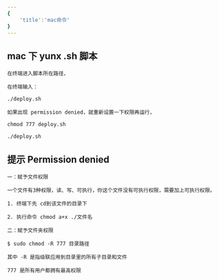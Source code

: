 ```yaml
---
{
    'title':'mac命令'
}
---
```

## mac 下 yunx .sh 脚本

```
在终端进入脚本所在路径，

在终端输入：

./deploy.sh

如果出现 permission denied，就重新设置一下权限再运行，

chmod 777 deploy.sh

./deploy.sh
```

## 提示 Permission denied

```
一：赋予文件权限

一个文件有3种权限，读、写、可执行，你这个文件没有可执行权限，需要加上可执行权限。

1. 终端下先 cd到该文件的目录下

2. 执行命令 chmod a+x ./文件名

二：赋予文件夹权限

$ sudo chmod -R 777 目录路径

其中 -R 是指级联应用到目录里的所有子目录和文件

777 是所有用户都拥有最高权限
```
